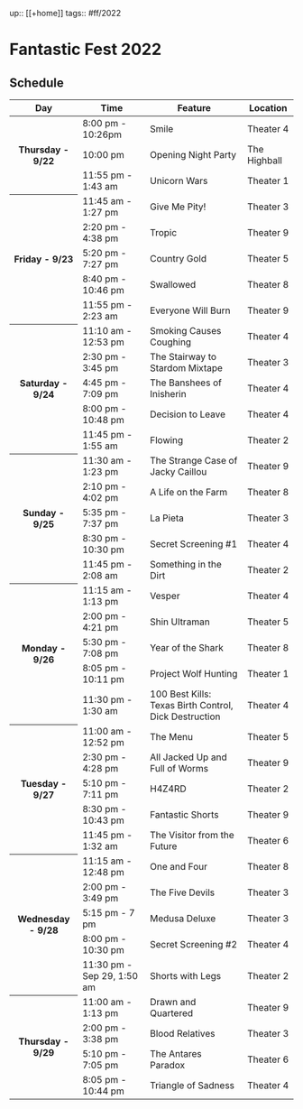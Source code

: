 ---
---
up:: [[+home]]
tags:: #ff/2022 

# Fantastic Fest 2022

## Schedule


<table>
  <thead>
    <th>Day</th>
    <th>Time</th>
    <th>Feature</th>
    <th>Location</th>
  </thead>
  <tbody>
    <tr>
      <th rowspan="3" scope="row">Thursday - 9/22</th>
      <td>8:00 pm - 10:26pm</td>
      <td>Smile</td>
      <td>Theater 4</td>
    </tr>
    <tr>
      <td>10:00 pm</td>
      <td>Opening Night Party</td>
      <td>The Highball</td>
    </tr>
    <tr>
      <td>11:55 pm - 1:43 am</td>
      <td>Unicorn Wars</td>
      <td>Theater 1</td>
    </tr>
    <tr>
      <th rowspan="5" scope="row">Friday - 9/23</th>
      <td>11:45 am - 1:27 pm</td>
      <td>Give Me Pity!</td>
      <td>Theater 3</td>
    </tr>
    <tr>
      <td>2:20 pm - 4:38 pm</td>
      <td>Tropic</td>
      <td>Theater 9</td>
    </tr>
    <tr>
      <td>5:20 pm - 7:27 pm</td>
      <td>Country Gold</td>
      <td>Theater 5</td>
    </tr>
    <tr>
      <td>8:40 pm - 10:46 pm</td>
      <td>Swallowed</td>
      <td>Theater 8</td>
    </tr>
    <tr>
      <td>11:55 pm - 2:23 am</td>
      <td>Everyone Will Burn</td>
      <td>Theater 9</td>
    </tr>
    <tr>
      <th rowspan="5" scope="row">Saturday - 9/24</th>
      <td>11:10 am - 12:53 pm</td>
      <td>Smoking Causes Coughing</td>
      <td>Theater 4</td>
    </tr>
    <tr>
      <td>2:30 pm - 3:45 pm</td>
      <td>The Stairway to Stardom Mixtape</td>
      <td>Theater 3</td>
    </tr>
    <tr>
      <td>4:45 pm - 7:09 pm</td>
      <td>The Banshees of Inisherin</td>
      <td>Theater 4</td>
    </tr>
    <tr>
      <td>8:00 pm - 10:48 pm</td>
      <td>Decision to Leave</td>
      <td>Theater 4</td>
    </tr>
    <tr>
      <td>11:45 pm - 1:55 am</td>
      <td>Flowing</td>
      <td>Theater 2</td>
    </tr>
    <tr>
      <th rowspan="5" scope="row">Sunday - 9/25</th>
      <td>11:30 am - 1:23 pm</td>
      <td>The Strange Case of Jacky Caillou</td>
      <td>Theater 9</td>
    </tr>
    <tr>
      <td>2:10 pm - 4:02 pm</td>
      <td>A Life on the Farm</td>
      <td>Theater 8</td>
    </tr>
    <tr>
      <td>5:35 pm - 7:37 pm</td>
      <td>La Pieta</td>
      <td>Theater 3</td>
    </tr>
    <tr>
      <td>8:30 pm - 10:30 pm</td>
      <td>Secret Screening #1</td>
      <td>Theater 4</td>
    </tr>
    <tr>
      <td>11:45 pm - 2:08 am</td>
      <td>Something in the Dirt</td>
      <td>Theater 2</td>
    </tr>
    <tr>
      <th rowspan="5" scope="row">Monday - 9/26</th>
      <td>11:15 am - 1:13 pm</td>
      <td>Vesper</td>
      <td>Theater 4</td>
    </tr>
    <tr>
      <td>2:00 pm - 4:21 pm</td>
      <td>Shin Ultraman</td>
      <td>Theater 5</td>
    </tr>
    <tr>
      <td>5:30 pm - 7:08 pm</td>
      <td>Year of the Shark</td>
      <td>Theater 8</td>
    </tr>
    <tr>
      <td>8:05 pm - 10:11 pm</td>
      <td>Project Wolf Hunting</td>
      <td>Theater 1</td>
    </tr>
    <tr>
      <td>11:30 pm - 1:30 am</td>
      <td>100 Best Kills: Texas Birth Control, Dick Destruction</td>
      <td>Theater 4</td>
    </tr>
    <tr>
      <th rowspan="5" scope="row">Tuesday - 9/27</th>
      <td>11:00 am - 12:52 pm</td>
      <td>The Menu</td>
      <td>Theater 5</td>
    </tr>
    <tr>
      <td>2:30 pm - 4:28 pm</td>
      <td>All Jacked Up and Full of Worms</td>
      <td>Theater 9</td>
    </tr>
    <tr>
      <td>5:10 pm - 7:11 pm</td>
      <td>H4Z4RD</td>
      <td>Theater 2</td>
    </tr>
    <tr>
      <td>8:30 pm - 10:43 pm</td>
      <td>Fantastic Shorts</td>
      <td>Theater 9</td>
    </tr>
    <tr>
      <td>11:45 pm - 1:32 am</td>
      <td>The Visitor from the Future</td>
      <td>Theater 6</td>
    </tr>
    <tr>
      <th rowspan="5" scope="row">Wednesday - 9/28</th>
      <td>11:15 am - 12:48 pm</td>
      <td>One and Four</td>
      <td>Theater 8</td>
    </tr>
    <tr>
      <td>2:00 pm - 3:49 pm</td>
      <td>The Five Devils</td>
      <td>Theater 3</td>
    </tr>
    <tr>
      <td>5:15 pm - 7 pm</td>
      <td>Medusa Deluxe</td>
      <td>Theater 3</td>
    </tr>
    <tr>
      <td>8:00 pm - 10:30 pm</td>
      <td>Secret Screening #2</td>
      <td>Theater 4</td>
    </tr>
    <tr>
      <td>11:30 pm - Sep 29, 1:50 am</td>
      <td>Shorts with Legs</td>
      <td>Theater 2</td>
    </tr>
    <tr>
      <th rowspan="4" scope="row">Thursday - 9/29</th>
      <td>11:00 am - 1:13 pm</td>
      <td>Drawn and Quartered</td>
      <td>Theater 9</td>
    </tr>
    <tr>
      <td>2:00 pm - 3:38 pm</td>
      <td>Blood Relatives</td>
      <td>Theater 3</td>
    </tr>
    <tr>
      <td>5:10 pm - 7:05 pm</td>
      <td>The Antares Paradox</td>
      <td>Theater 6</td>
    </tr>
    <tr>
      <td>8:05 pm - 10:44 pm</td>
      <td>Triangle of Sadness</td>
      <td>Theater 4</td>
    </tr>
  </tbody>
</table>
